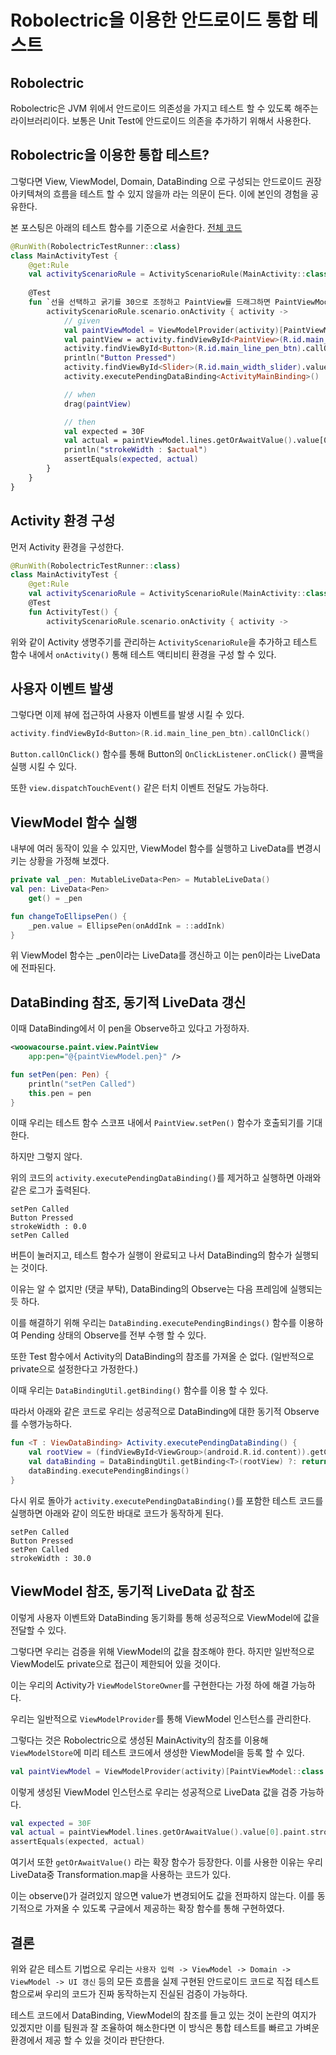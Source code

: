 # Robolectric을 이용한 안드로이드 통합 테스트

## Robolectric
Robolectric은 JVM 위에서 안드로이드 의존성을 가지고 테스트 할 수 있도록 해주는 라이브러리이다.
보통은 Unit Test에 안드로이드 의존을 추가하기 위해서 사용한다.

## Robolectric을 이용한 통합 테스트?
그렇다면 View, ViewModel, Domain, DataBinding 으로 구성되는 안드로이드 권장 아키텍쳐의 흐름을 테스트 할 수 있지 않을까 라는 의문이 든다.
이에 본인의 경험을 공유한다.

본 포스팅은 아래의 테스트 함수를 기준으로 서술한다. [전체 코드](https://github.com/DYGames/android-paint/tree/step3)

```kotlin
@RunWith(RobolectricTestRunner::class)
class MainActivityTest {
    @get:Rule
    val activityScenarioRule = ActivityScenarioRule(MainActivity::class.java)
    
    @Test
    fun `선을 선택하고 굵기를 30으로 조정하고 PaintView를 드래그하면 PaintViewModel의 lines LiveData에 굵기가 30인 Line이 추가된다`() {
        activityScenarioRule.scenario.onActivity { activity ->
            // given
            val paintViewModel = ViewModelProvider(activity)[PaintViewModel::class.java]
            val paintView = activity.findViewById<PaintView>(R.id.main_paint_view)
            activity.findViewById<Button>(R.id.main_line_pen_btn).callOnClick()
            println("Button Pressed")
            activity.findViewById<Slider>(R.id.main_width_slider).value = 30F
            activity.executePendingDataBinding<ActivityMainBinding>()

            // when
            drag(paintView)

            // then
            val expected = 30F
            val actual = paintViewModel.lines.getOrAwaitValue().value[0].paint.strokeWidth
            println("strokeWidth : $actual")
            assertEquals(expected, actual)
        }
    }
}
```

## Activity 환경 구성
먼저 Activity 환경을 구성한다.
```kotlin
@RunWith(RobolectricTestRunner::class)
class MainActivityTest {
    @get:Rule
    val activityScenarioRule = ActivityScenarioRule(MainActivity::class.java)
    @Test
    fun ActivityTest() {
        activityScenarioRule.scenario.onActivity { activity ->
```

위와 같이 Activity 생명주기를 관리하는 `ActivityScenarioRule`을 추가하고 테스트 함수 내에서 `onActivity()` 통해 테스트 액티비티 환경을 구성 할 수 있다.

## 사용자 이벤트 발생
그렇다면 이제 뷰에 접근하여 사용자 이벤트를 발생 시킬 수 있다.

```kotlin
activity.findViewById<Button>(R.id.main_line_pen_btn).callOnClick()
```

`Button.callOnClick()` 함수를 통해 Button의 `OnClickListener.onClick()` 콜백을 실행 시킬 수 있다.

또한 `view.dispatchTouchEvent()` 같은 터치 이벤트 전달도 가능하다.

## ViewModel 함수 실행

내부에 여러 동작이 있을 수 있지만, ViewModel 함수를 실행하고 LiveData를 변경시키는 상황을 가정해 보겠다.

```kotlin
private val _pen: MutableLiveData<Pen> = MutableLiveData()
val pen: LiveData<Pen>
    get() = _pen

fun changeToEllipsePen() {
    _pen.value = EllipsePen(onAddInk = ::addInk)
}
```
위 ViewModel 함수는 _pen이라는 LiveData를 갱신하고 이는 pen이라는 LiveData에 전파된다.

## DataBinding 참조, 동기적 LiveData 갱신

이때 DataBinding에서 이 pen을 Observe하고 있다고 가정하자.

```xml
<woowacourse.paint.view.PaintView
    app:pen="@{paintViewModel.pen}" />
```
```kotlin
fun setPen(pen: Pen) {
    println("setPen Called")
    this.pen = pen
}
```

이때 우리는 테스트 함수 스코프 내에서 `PaintView.setPen()` 함수가 호출되기를 기대한다.

하지만 그렇지 않다. 

위의 코드의 `activity.executePendingDataBinding()`를 제거하고 실행하면 아래와 같은 로그가 출력된다.
```
setPen Called
Button Pressed
strokeWidth : 0.0
setPen Called
```

버튼이 눌러지고, 테스트 함수가 실행이 완료되고 나서 DataBinding의 함수가 실행되는 것이다.

이유는 알 수 없지만 (댓글 부탁), DataBinding의 Observe는 다음 프레임에 실행되는 듯 하다.

이를 해결하기 위해 우리는 `DataBinding.executePendingBindings()` 함수를 이용하여 Pending 상태의 Observe를 전부 수행 할 수 있다.

또한 Test 함수에서 Activity의 DataBinding의 참조를 가져올 순 없다. (일반적으로 private으로 설정한다고 가정한다.)

이때 우리는 `DataBindingUtil.getBinding()` 함수를 이용 할 수 있다.

따라서 아래와 같은 코드로 우리는 성공적으로 DataBinding에 대한 동기적 Observe를 수행가능하다.

```kotlin
fun <T : ViewDataBinding> Activity.executePendingDataBinding() {
    val rootView = (findViewById<ViewGroup>(android.R.id.content)).getChildAt(0) ?: return
    val dataBinding = DataBindingUtil.getBinding<T>(rootView) ?: return
    dataBinding.executePendingBindings()
}
```

다시 위로 돌아가 `activity.executePendingDataBinding()`를 포함한 테스트 코드를 실행하면 아래와 같이 의도한 바대로 코드가 동작하게 된다.

```
setPen Called
Button Pressed
setPen Called
strokeWidth : 30.0
```

## ViewModel 참조, 동기적 LiveData 값 참조
이렇게 사용자 이벤트와 DataBinding 동기화를 통해 성공적으로 ViewModel에 값을 전달할 수 있다.

그렇다면 우리는 검증을 위해 ViewModel의 값을 참조해야 한다. 하지만 일반적으로 ViewModel도 private으로 접근이 제한되어 있을 것이다.

이는 우리의 Activity가 `ViewModelStoreOwner`를 구현한다는 가정 하에 해결 가능하다.

우리는 일반적으로 `ViewModelProvider`를 통해 ViewModel 인스턴스를 관리한다.

그렇다는 것은 Robolectric으로 생성된 MainActivity의 참조를 이용해 `ViewModelStore`에 미리 테스트 코드에서 생성한 ViewModel을 등록 할 수 있다.

```kotlin
val paintViewModel = ViewModelProvider(activity)[PaintViewModel::class.java]
```

이렇게 생성된 ViewModel 인스턴스로 우리는 성공적으로 LiveData 값을 검증 가능하다.

```kotlin
val expected = 30F
val actual = paintViewModel.lines.getOrAwaitValue().value[0].paint.strokeWidth
assertEquals(expected, actual)
```

여기서 또한 `getOrAwaitValue()` 라는 확장 함수가 등장한다. 이를 사용한 이유는 우리 LiveData중 Transformation.map을 사용하는 코드가 있다.

이는 observe()가 걸려있지 않으면 value가 변경되어도 값을 전파하지 않는다. 이를 동기적으로 가져올 수 있도록 구글에서 제공하는 확장 함수를 통해 구현하였다.

## 결론

위와 같은 테스트 기법으로 우리는 `사용자 입력 -> ViewModel -> Domain -> ViewModel -> UI 갱신` 등의 모든 흐름을 실제 구현된 안드로이드 코드로 직접 테스트함으로써 우리의 코드가 진짜 동작하는지 진실된 검증이 가능하다.

테스트 코드에서 DataBinding, ViewModel의 참조를 들고 있는 것이 논란의 여지가 있겠지만 이를 팀원과 잘 조율하여 해소한다면 이 방식은 통합 테스트를 빠르고 가벼운 환경에서 제공 할 수 있을 것이라 판단한다.
